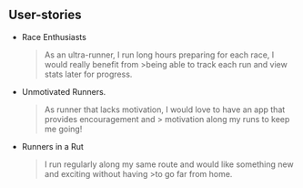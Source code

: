 ## User-stories

* Race Enthusiasts 

    > As an ultra-runner, I run long hours preparing for each race, I would really benefit from 
                      >being able to track each run and view stats later for progress.

* Unmotivated Runners.

    > As runner that lacks motivation, I would love to have an app that provides encouragement and
                          > motivation along my runs to keep me going!
   
* Runners in a Rut
    > I run regularly along my same route and would like something new and exciting without having 
                  >to go far from home.